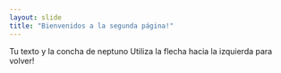 ```yaml
---
layout: slide
title: "Bienvenidos a la segunda página!"
---
```

Tu texto y la concha de neptuno
Utiliza la flecha hacia la izquierda para volver!
